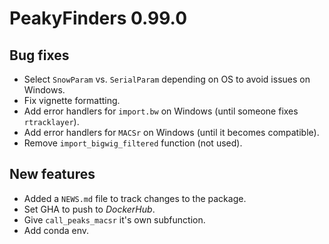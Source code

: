 # PeakyFinders 0.99.0

## Bug fixes  

* Select `SnowParam` vs. `SerialParam` depending on OS to avoid issues on Windows. 
* Fix vignette formatting. 
* Add error handlers for `import.bw` on Windows 
(until someone fixes `rtracklayer`). 
* Add error handlers for `MACSr` on Windows (until it becomes compatible). 
* Remove `import_bigwig_filtered` function (not used). 

## New features 

* Added a `NEWS.md` file to track changes to the package.
* Set GHA to push to *DockerHub*.  
* Give `call_peaks_macsr` it's own subfunction. 
* Add conda env. 
